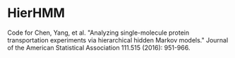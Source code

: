 # HierHMM
Code for Chen, Yang, et al. "Analyzing single-molecule protein transportation experiments via hierarchical hidden Markov models." Journal of the American Statistical Association 111.515 (2016): 951-966.

